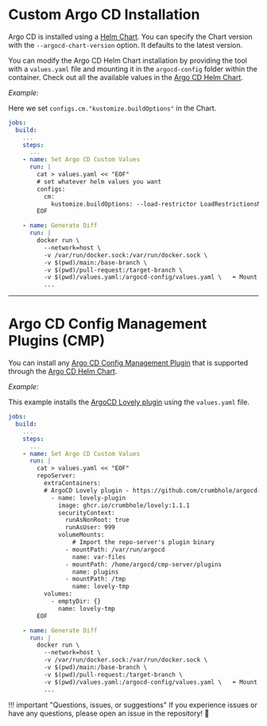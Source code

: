 # Custom Argo CD Installation

Argo CD is installed using a [Helm Chart](https://artifacthub.io/packages/helm/argo/argo-cd). You can specify the Chart version with the `--argocd-chart-version` option. It defaults to the latest version.

You can modify the Argo CD Helm Chart installation by providing the tool with a `values.yaml` file and mounting it in the `argocd-config` folder within the container. Check out all the available values in the [Argo CD Helm Chart](https://artifacthub.io/packages/helm/argo/argo-cd).

*Example:*

Here we set `configs.cm."kustomize.buildOptions"` in the Chart.

```yaml title=".github/workflows/generate-diff.yml" linenums="1"
jobs:
  build:
    ...
    steps:
      ...
    - name: Set Argo CD Custom Values
      run: |
        cat > values.yaml << "EOF"
        # set whatever helm values you want
        configs:
          cm:
            kustomize.buildOptions: --load-restrictor LoadRestrictionsNone --enable-helm
        EOF

    - name: Generate Diff
      run: |
        docker run \
          --network=host \
          -v /var/run/docker.sock:/var/run/docker.sock \
          -v $(pwd)/main:/base-branch \
          -v $(pwd)/pull-request:/target-branch \
          -v $(pwd)/values.yaml:/argocd-config/values.yaml \   ⬅️ Mount values.yaml
          ...
```

---

# Argo CD Config Management Plugins (CMP)

You can install any [Argo CD Config Management Plugin](https://argo-cd.readthedocs.io/en/stable/operator-manual/config-management-plugins/) that is supported through the [Argo CD Helm Chart](https://artifacthub.io/packages/helm/argo/argo-cd).

*Example:*

This example installs the [ArgoCD Lovely plugin](https://github.com/crumbhole/argocd-lovely-plugin) using the `values.yaml` file.

```yaml title=".github/workflows/generate-diff.yml" linenums="1"
jobs:
  build:
    ...
    steps:
      ...
    - name: Set Argo CD Custom Values
      run: |
        cat > values.yaml << "EOF"
        repoServer:
          extraContainers:
          # ArgoCD Lovely plugin - https://github.com/crumbhole/argocd-lovely-plugin
            - name: lovely-plugin
              image: ghcr.io/crumbhole/lovely:1.1.1
              securityContext:  
                runAsNonRoot: true
                runAsUser: 999
              volumeMounts:
                  # Import the repo-server's plugin binary
                - mountPath: /var/run/argocd
                  name: var-files
                - mountPath: /home/argocd/cmp-server/plugins
                  name: plugins
                - mountPath: /tmp
                  name: lovely-tmp
          volumes:
            - emptyDir: {}
              name: lovely-tmp
        EOF

    - name: Generate Diff
      run: |
        docker run \
          --network=host \
          -v /var/run/docker.sock:/var/run/docker.sock \
          -v $(pwd)/main:/base-branch \
          -v $(pwd)/pull-request:/target-branch \
          -v $(pwd)/values.yaml:/argocd-config/values.yaml \   ⬅️ Mount values.yaml
          ...
```

!!! important "Questions, issues, or suggestions"
    If you experience issues or have any questions, please open an issue in the repository! 🚀